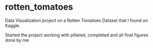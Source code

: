 # rotten_tomatoes

Data Visualization project on a Rotten Tomatoes Dataset that I found on Kaggle.

Started the project working with pillared, completed and all final figures done by me


